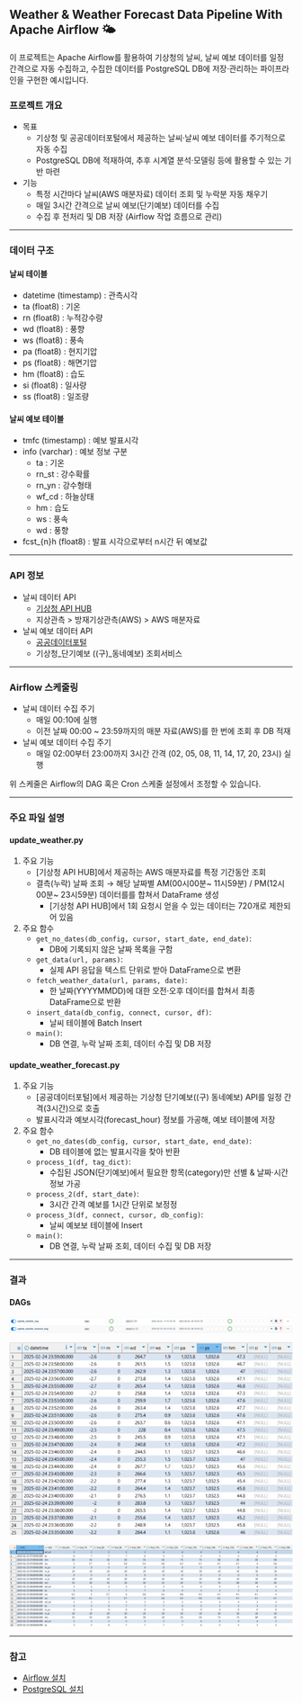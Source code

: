 ## Weather &amp; Weather Forecast Data Pipeline With Apache Airflow 🌤️

이 프로젝트는 Apache Airflow를 활용하여 기상청의 날씨, 날씨 예보 데이터를 일정 간격으로 자동 수집하고,
수집한 데이터를 PostgreSQL DB에 저장·관리하는 파이프라인을 구현한 예시입니다.


### 프로젝트 개요
- 목표
    - 기상청 및 공공데이터포털에서 제공하는 날씨·날씨 예보 데이터를 주기적으로 자동 수집
    - PostgreSQL DB에 적재하여, 추후 시계열 분석·모델링 등에 활용할 수 있는 기반 마련
- 기능
    - 특정 시간마다 날씨(AWS 매분자료) 데이터 조회 및 누락분 자동 채우기
    - 매일 3시간 간격으로 날씨 예보(단기예보) 데이터를 수집
    - 수집 후 전처리 및 DB 저장 (Airflow 작업 흐름으로 관리)

<hr/>

### 데이터 구조
#### 날씨 테이블
- datetime (timestamp) : 관측시각
- ta (float8) : 기온
- rn (float8) : 누적강수량
- wd (float8) : 풍향
- ws (float8) : 풍속
- pa (float8) : 현지기압
- ps (float8) : 해면기압
- hm (float8) : 습도
- si (float8) : 일사량
- ss (float8) : 일조량

#### 날씨 예보 테이블
- tmfc (timestamp) : 예보 발표시각
- info (varchar) : 예보 정보 구분
    - ta : 기온
    - rn_st : 강수확률
    - rn_yn : 강수형태
    - wf_cd : 하늘상태
    - hm : 습도
    - ws : 풍속
    - wd : 풍향
- fcst_{n}h (float8) : 발표 시각으로부터 n시간 뒤 예보값

<hr/>

### API 정보
- 날씨 데이터 API
    - [기상청 API HUB](https://apihub.kma.go.kr/)
    - 지상관측 > 방재기상관측(AWS) > AWS 매분자료
- 날씨 예보 데이터 API
    - [공공데이터포털](https://www.data.go.kr/)
    - 기상청_단기예보 ((구)_동네예보) 조회서비스

<hr/>

### Airflow 스케줄링
- 날씨 데이터 수집 주기
    - 매일 00:10에 실행
    - 이전 날짜 00:00 ~ 23:59까지의 매분 자료(AWS)를 한 번에 조회 후 DB 적재
- 날씨 예보 데이터 수집 주기
    - 매일 02:00부터 23:00까지 3시간 간격 (02, 05, 08, 11, 14, 17, 20, 23시) 실행

위 스케줄은 Airflow의 DAG 혹은 Cron 스케줄 설정에서 조정할 수 있습니다.

<hr/>

### 주요 파일 설명
#### update_weather.py
1. 주요 기능
    - [기상청 API HUB]에서 제공하는 AWS 매분자료를 특정 기간동안 조회
    - 결측(누락) 날짜 조회 → 해당 날짜별 AM(00시00분~ 11시59분) / PM(12시00분~ 23시59분) 데이터를를 합쳐서 DataFrame 생성
        - [기상청 API HUB]에서 1회 요청시 얻을 수 있는 데이터는 720개로 제한되어 있음
2. 주요 함수
    - `get_no_dates(db_config, cursor, start_date, end_date)`:
        - DB에 기록되지 않은 날짜 목록을 구함
    - `get_data(url, params)`:
        - 실제 API 응답을 텍스트 단위로 받아 DataFrame으로 변환
    - `fetch_weather_data(url, params, date)`:
        - 한 날짜(YYYYMMDD)에 대한 오전·오후 데이터를 합쳐서 최종 DataFrame으로 반환
    - `insert_data(db_config, connect, cursor, df)`:
        - 날씨 테이블에 Batch Insert
    - `main()`:
        - DB 연결, 누락 날짜 조회, 데이터 수집 및 DB 저장

#### update_weather_forecast.py
1. 주요 기능
    - [공공데이터포털]에서 제공하는 기상청 단기예보((구) 동네예보) API를 일정 간격(3시간)으로 호출
    - 발표시각과 예보시각(forecast_hour) 정보를 가공해, 예보 테이블에 저장
2. 주요 함수
    - `get_no_dates(db_config, cursor, start_date, end_date)`:
        - DB 테이블에 없는 발표시각을 찾아 반환
    - `process_1(df, tag_dict)`:
        - 수집된 JSON(단기예보)에서 필요한 항목(category)만 선별 & 날짜·시간 정보 가공
    - `process_2(df, start_date)`:
        - 3시간 간격 예보를 1시간 단위로 보정정
    - `process_3(df, connect, cursor, db_config)`:
        - 날씨 예보보 테이블에 Insert
    - `main()`:
        - DB 연결, 누락 날짜 조회, 데이터 수집 및 DB 저장

<hr/>

### 결과

#### DAGs
![DAGs result](img/dags-result.png)

![weather result](img/weather-result.png)

![weather_forecast result](img/weather_forecast-result.png)

<hr/>

### 참고
- [Airflow 설치](https://geunuk.tistory.com/666)
- [PostgreSQL 설치](https://geunuk.tistory.com/669)
